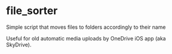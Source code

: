 # file_sorter
Simple script that moves files to folders accordingly to their name

Useful for old automatic media uploads by OneDrive iOS app (aka SkyDrive).
